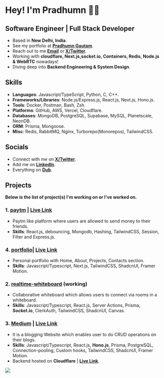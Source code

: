 # Hey! I'm Pradhumn 👋🏼

## Software Engineer | Full Stack Developer  

- Based in **New Delhi, India**.
- See my portfolio at [**Pradhumn Gautam**](https://pradhumngautam.vercel.app/).
- Reach out to me [**Email**](mailto:pradhumngautam0506@gmail.com) or [**X/Twitter**](https://dub.sh/JU7nUKI).
- Working with **cloudflare, Next.js,socket.io, Containers, Redis, Node.js & WebRTC** nowadays!
- Diving deep into **Backend Engineering & System Design**.

## Skills

- **Languages**: Javascript/TypeScript, Python, C, C++.
- **Frameworks/Libraries**: Node.js/Express.js, React.js, Next.js, Hono.js.
- **Tools**: Docker, Postman, Bash, Zsh. 
- **Platforms**: GitHub, AWS, Vercel, Cloudflare.
- **Databases**: MongoDB, PostgreSQL, Supabase, MySQL, Planetscale, NeonDB.
- **ORM**: Prisma, Mongoose.
- **Misc**: Redis, RabbitMQ, Nginx, Turborepo(Monorepos), TailwindCSS.

## Socials

- Connect with me on [**X/Twitter**](https://dub.sh/JU7nUKI).
- Add me on [**LinkedIn**](https://dub.sh/FK69xeE).
- Everything on [**Dub**](https://dub.sh/pradhumn).

## Projects 

**Below is the list of project(s) I'm working on or I've worked on.**

### 1. [**paytm**](https://github.com/pradhumngautam/paytm) | [**Live Link**](https://paytm-gules.vercel.app/)

- Paytm like platform where users are allowed to send money to their friends.
- **Skills**: React.js, debouncing, Mongodb, Hashing, TailwindCSS, Session, Filter and Express.js.

### 4. [**portfolio**](https://github.com/pradhumngautam/pradhumn-portfolio)| [**Live Link**](https://dub.sh/portfolio0/)

- Personal portfolio with Home, About, Projects, Contacts section.
- **Skills**: Javascript/Typescript, Next.js, TailwindCSS, ShadcnUI, Framer Motion.

### 2. [**realtime-whiteboard**](https://github.com/pradhumngautam/realtime-whiteboard) (working)

- Collaborative whiteboard which allows users to connect via rooms in a whiteboard.
- **Skills**: Javascript/Typescript, React.js, Server Actions, Prisma, **Socket.io**, ClerkAuth, TailwindCSS, ShadcnUI, Canvas.

### 3. [**Medium**](https://github.com/pradhumngautam/blogging-website) | [**Live Link**](https://medium-self-beta.vercel.app/)

- It is a blogging Website which enables user to do CRUD operations on their blogs.
- **Skills**: Javascript/Typescript, React.js, **Hono.js**, Prisma, PostgreSQL, Connection-pooling, Custom hooks, TailwindCSS, ShadcnUI, Framer Motion.
- Backend hosted on **Cloudflare** | [**Live Link**](https://backend.pradhumngautam0506.workers.dev/).

![](https://komarev.com/ghpvc/?username=pradhumngautam&color=blue&style=for-the-badge&label=Profile+Views)

